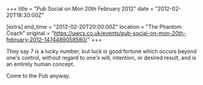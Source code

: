 +++
title = "Pub Social on Mon 20th February 2012"
date = "2012-02-20T18:30:00Z"

[extra]
end_time = "2012-02-20T20:00:00Z"
location = "The Phantom Coach"
original = "https://uwcs.co.uk/events/pub-social-on-mon-20th-february-2012-1474489058580/"
+++

They say 7 is a lucky number, but luck is good fortune which occurs beyond one's control, without regard to one's will, intention, or desired result, and is an entirely human concept.

Come to the Pub anyway.

